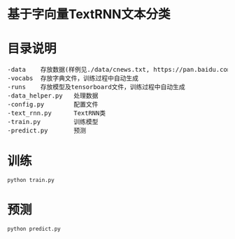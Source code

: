 # 基于字向量TextRNN文本分类

# 目录说明
<pre>
-data    存放数据(样例见./data/cnews.txt, https://pan.baidu.com/s/1aPkGkfTgsz6IlTLzfXkJ1w)
-vocabs  存放字典文件，训练过程中自动生成
-runs    存放模型及tensorboard文件，训练过程中自动生成
-data_helper.py   处理数据
-config.py        配置文件
-text_rnn.py      TextRNN类
-train.py         训练模型
-predict.py       预测
</pre>

# 训练
```
python train.py

```

# 预测
```
python predict.py
```